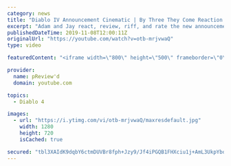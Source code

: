 ```yaml
---
category: news
title: "Diablo IV Announcement Cinematic | By Three They Come Reaction / Review / Rating"
excerpt: "Adam and Jay react, review, riff, and rate the new announcement cinematic everyone wanted to see last year at Blizzcon, Diablo IV 'By Three They Come'."
publishedDateTime: 2019-11-08T12:00:11Z
originalUrl: "https://youtube.com/watch?v=otb-mrjvwaQ"
type: video

featuredContent: "<iframe width=\"800\" height=\"500\" frameborder=\"0\" src=\"https://www.youtube.com/embed/otb-mrjvwaQ\" allow=\"accelerometer; autoplay; encrypted-media; gyroscope; picture-in-picture\" allowfullscreen></iframe>"

provider:
  name: pReview'd
  domain: youtube.com

topics:
  - Diablo 4

images:
  - url: "https://i.ytimg.com/vi/otb-mrjvwaQ/maxresdefault.jpg"
    width: 1280
    height: 720
    isCached: true

secured: "tbl3XAIdK9dqbY6ctmDUVBr8fph+Jzy9/Jf4iPGQB1FHXciu1j+AmL3UkpYboFvfyxAmGl0hWofFT+bP+TJVkoZK11P1+PPRUSMDq3yGR9VXaV0h8HTp78WHv7+QfEsctk1SJ56i3J2MLOzi3mLWvRR5piQ1baJZtQvm2MxAvZwJYtIyvYfKcrpec3tstA6JVgWyrv5rLNbsCUScHnAsWxTQnNTvEaQZfgvKnsXQBNHdsUuIdZXGsC78pMlGTYayrqILKSrO8fP2lLYO1KJEPLhBKItad7WWQNyjXR+rBIwX7u2R8fGohJe3Wa7/RBP4KmbiZPb21ChsL27cEVOU5OPqmNtJE6oRUOBj/nDHv1EsUjNCLjR51/qyPtC9NMNUU9kMkTM8ZKW8wXhHoAxoY4sV1CyK+q980aB+ryfIQkjXBCbyuJ2HWKDOFc08QeNJ;lPPoz6MxdqxiJCGcbS69og=="
---
```


